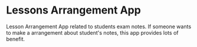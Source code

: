 # Lessons Arrangement App
 Lesson Arrangement App related to students exam notes. If someone wants to make a arrangement about student's notes, this app provides lots of benefit.
